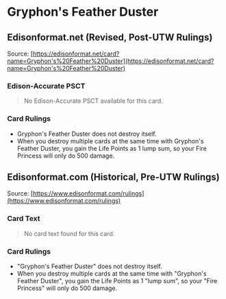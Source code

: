 # Gryphon's Feather Duster

## Edisonformat.net (Revised, Post-UTW Rulings)

Source: [https://edisonformat.net/card?name=Gryphon's%20Feather%20Duster](https://edisonformat.net/card?name=Gryphon's%20Feather%20Duster)

### Edison-Accurate PSCT

> No Edison-Accurate PSCT available for this card.

### Card Rulings

*   Gryphon's Feather Duster does not destroy itself.
*   When you destroy multiple cards at the same time with Gryphon's Feather Duster, you gain the Life Points as 1 lump sum, so your Fire Princess will only do 500 damage.


## Edisonformat.com (Historical, Pre-UTW Rulings)

Source: [https://www.edisonformat.com/rulings](https://www.edisonformat.com/rulings)

### Card Text

> No card text found for this card.

### Card Rulings

*   "Gryphon's Feather Duster" does not destroy itself.
*   When you destroy multiple cards at the same time with "Gryphon's Feather Duster", you gain the Life Points as 1 "lump sum", so your "Fire Princess" will only do 500 damage.


